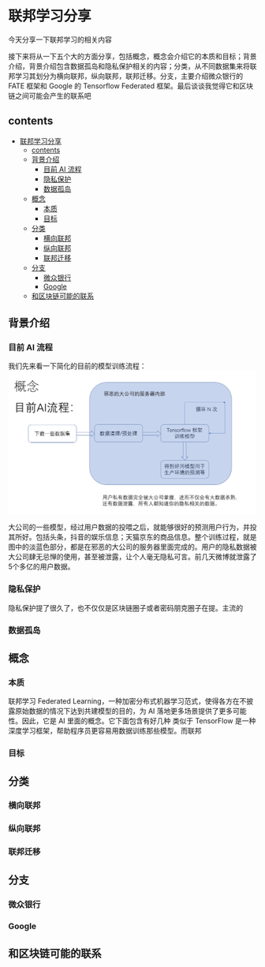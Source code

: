 # 联邦学习分享

今天分享一下联邦学习的相关内容

接下来将从一下五个大的方面分享，包括概念，概念会介绍它的本质和目标；背景介绍，背景介绍包含数据孤岛和隐私保护相关的内容；分类，从不同数据集来将联邦学习其划分为横向联邦，纵向联邦，联邦迁移。分支，主要介绍微众银行的 FATE 框架和 Google 的 Tensorflow Federated 框架。最后谈谈我觉得它和区块链之间可能会产生的联系吧

## contents
- [联邦学习分享](#%e8%81%94%e9%82%a6%e5%ad%a6%e4%b9%a0%e5%88%86%e4%ba%ab)
  - [contents](#contents)
  - [背景介绍](#%e8%83%8c%e6%99%af%e4%bb%8b%e7%bb%8d)
    - [目前 AI 流程](#%e7%9b%ae%e5%89%8d-ai-%e6%b5%81%e7%a8%8b)
    - [隐私保护](#%e9%9a%90%e7%a7%81%e4%bf%9d%e6%8a%a4)
    - [数据孤岛](#%e6%95%b0%e6%8d%ae%e5%ad%a4%e5%b2%9b)
  - [概念](#%e6%a6%82%e5%bf%b5)
    - [本质](#%e6%9c%ac%e8%b4%a8)
    - [目标](#%e7%9b%ae%e6%a0%87)
  - [分类](#%e5%88%86%e7%b1%bb)
    - [横向联邦](#%e6%a8%aa%e5%90%91%e8%81%94%e9%82%a6)
    - [纵向联邦](#%e7%ba%b5%e5%90%91%e8%81%94%e9%82%a6)
    - [联邦迁移](#%e8%81%94%e9%82%a6%e8%bf%81%e7%a7%bb)
  - [分支](#%e5%88%86%e6%94%af)
    - [微众银行](#%e5%be%ae%e4%bc%97%e9%93%b6%e8%a1%8c)
    - [Google](#google)
  - [和区块链可能的联系](#%e5%92%8c%e5%8c%ba%e5%9d%97%e9%93%be%e5%8f%af%e8%83%bd%e7%9a%84%e8%81%94%e7%b3%bb)


## 背景介绍

### 目前 AI 流程

我们先来看一下简化的目前的模型训练流程：
![ai1](./images/ai1.PNG)

大公司的一些模型，经过用户数据的投喂之后，就能够很好的预测用户行为，并投其所好。包括头条，抖音的娱乐信息；天猫京东的商品信息。整个训练过程，就是图中的淡蓝色部分，都是在邪恶的大公司的服务器里面完成的。用户的隐私数据被大公司肆无忌惮的使用，甚至被泄露，让个人毫无隐私可言。前几天微博就泄露了5个多亿的用户数据。


### 隐私保护

隐私保护提了很久了，也不仅仅是区块链圈子或者密码朋克圈子在提。主流的



### 数据孤岛


## 概念



### 本质

联邦学习 Federated Learning，一种加密分布式机器学习范式，使得各方在不披露原始数据的情况下达到共建模型的目的，为 AI 落地更多场景提供了更多可能性。因此，它是 AI 里面的概念。它下面包含有好几种 类似于 TensorFlow 是一种深度学习框架，帮助程序员更容易用数据训练那些模型。而联邦


### 目标




## 分类

### 横向联邦

### 纵向联邦

### 联邦迁移


## 分支

### 微众银行

### Google 

## 和区块链可能的联系



